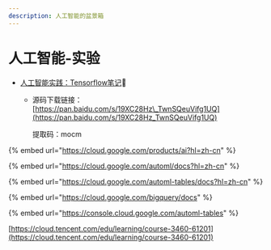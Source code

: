 ```yaml
---
description: 人工智能的盆景箱
---
```


# 人工智能-实验

* [人工智能实践：Tensorflow笔记](https://www.icourse163.org/course/PKU-1002536002?tid=1452937471)🚩
  * 源码下载链接：[https://pan.baidu.com/s/19XC28Hz\_TwnSQeuVifg1UQ](https://pan.baidu.com/s/19XC28Hz_TwnSQeuVifg1UQ) 

    提取码：mocm

{% embed url="https://cloud.google.com/products/ai?hl=zh-cn" %}

{% embed url="https://cloud.google.com/automl/docs?hl=zh-cn" %}

{% embed url="https://cloud.google.com/automl-tables/docs?hl=zh-cn" %}

{% embed url="https://cloud.google.com/bigquery/docs" %}

{% embed url="https://console.cloud.google.com/automl-tables" %}

[https://cloud.tencent.com/edu/learning/course-3460-61201](https://cloud.tencent.com/edu/learning/course-3460-61201)


